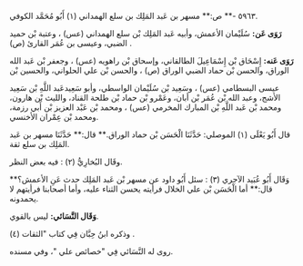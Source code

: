 ٥٩٦٣ -** ص:** مسهر بن عَبد المَلِك بن سلع الهمداني (١) أَبُو مُحَمَّد الكوفي.

**رَوَى عَن:** سُلَيْمان الأعمش، وأبيه عَبد المَلِك بْن سلع الهمداني (عس) ، وعتبة بْن حميد الضبي، وعيسى بن عُمَر القارئ (ص) .

**رَوَى عَنه:** إِسْحَاق بْن إِسْمَاعِيلَ الطالقاني، وإسحاق بْن راهويه (عس) ، وجعفر بْن عَبد الله الوراق، والحسن بْن حماد الضبي الوراق (ص) ، والحسن بْن علي الحلواني، والحسين بْن

عيسى البسطامي (عس) ، وسَعِيد بْن سُلَيْمان الواسطي، وأبو سَعِيدعَبد اللَّهِ بْن سَعِيد الأشج، وعبد الله بْن عُمَر بْن أبان، وعَمْرو بْن حماد بْن طلحة القناد، والليث بْن هارون، ومحمد بْن عَبد اللَّهِ بْن المبارك المخرمي (عس) ، ومحمد بْن عَبْد العزيز بْن أَبي رزمة، ومحمد بْن عِمْران الأخنسي.

قال أَبُو يَعْلَى (١) الموصلي: حَدَّثَنَا الْحَسَن بْن حماد الوراق.** قال:** حَدَّثَنَا مسهر بن عَبد المَلِك بن سلع ثقة.

وقَال البُخارِيُّ (٢) : فيه بعض النظر.

وَقَال أَبُو عُبَيد الآجري (٣) : سئل أَبُو داود عن مسهر بْن عَبد المَلِك حدث عَنِ الأعمش؟** قال:** أما الْحَسَن بْن علي الخلال فرأيته يحسن الثناء عليه، وأما أصحابنا فرأيتهم لا يحمدونه.

**وَقَال النَّسَائي:** ليس بالقوي.

وذكره ابنُ حِبَّان فِي كتاب "الثقات (٤) .

روى له النَّسَائي فِي "خصائص علي "، وفي مسنده.
